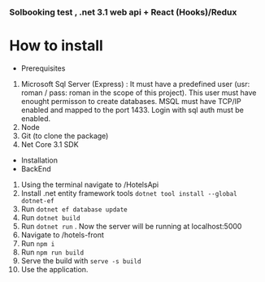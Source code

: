 ### Solbooking test , .net 3.1 web api + React (Hooks)/Redux

# How to install

- Prerequisites
1. Microsoft Sql Server (Express) : It must have a predefined user (usr: roman / pass: roman in the scope of this project). This user must have enought permisson to create databases. MSQL must have TCP/IP enabled and mapped to the port 1433. Login with sql auth must be enabled.
2. Node
3. Git (to clone the package)
4. Net Core 3.1 SDK

- Installation
 - BackEnd
 1. Using the terminal navigate to /HotelsApi
 2. Install .net entity framework tools ```dotnet tool install --global dotnet-ef```
 3. Run ```dotnet ef database update```
 4. Run ```dotnet build```
 5. Run ```dotnet run``` . Now the server will be running at localhost:5000
 6. Navigate to /hotels-front
 7. Run ```npm i```
 8. Run ```npm run build```
 9. Serve the build with ```serve -s build```
 10. Use the application.
